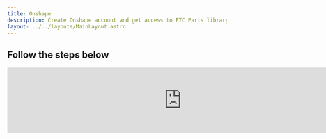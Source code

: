```yaml
---
title: Onshape
description: Create Onshape account and get access to FTC Parts library
layout: ../../layouts/MainLayout.astro
---
```


## Follow the steps below

<iframe src="https://docs.google.com/presentation/d/1zsX3MBvVBnlJCBb46qMWJGVUHbGdvXCdxKyE4t10-oM/embed" frameborder="0" width="800"></iframe>

